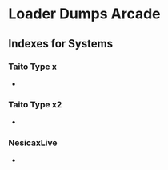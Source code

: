 # Loader Dumps Arcade  

## Indexes for Systems

### Taito Type x
* []()

### Taito Type x2
* []()

### NesicaxLive
* []()
